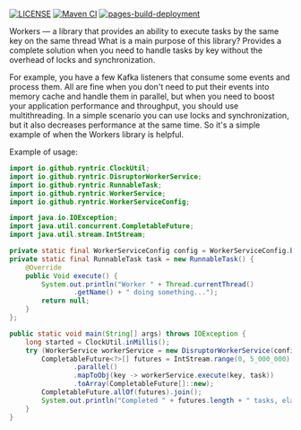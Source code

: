 [![LICENSE](https://img.shields.io/badge/license-MIT-blue.svg)](https://github.com/ryntric/workers/blob/master/LICENSE)
[![Maven CI](https://github.com/ryntric/workers/actions/workflows/workflow.yml/badge.svg)](https://github.com/ryntric/workers/actions/workflows/maven-build.yml)
[![pages-build-deployment](https://github.com/ryntric/workers/actions/workflows/pages/pages-build-deployment/badge.svg)](https://github.com/ryntric/workers/actions/workflows/pages/pages-build-deployment)

Workers — a library that provides an ability to execute tasks by the same key on the same thread
What is a main purpose of this library? Provides a complete solution when you need to handle tasks by key without the overhead of locks and synchronization.

For example, you have a few Kafka listeners that consume some events and process them.
All are fine when you don't need to put their events into memory cache and handle them in parallel,
but when you need to boost your application performance and throughput, you should use multithreading.
In a simple scenario you can use locks and synchronization, but it also decreases performance at the same time.
So it's a simple example of when the Workers library is helpful.

Example of usage:

```java
import io.github.ryntric.ClockUtil;
import io.github.ryntric.DisruptorWorkerService;
import io.github.ryntric.RunnableTask;
import io.github.ryntric.WorkerService;
import io.github.ryntric.WorkerServiceConfig;

import java.io.IOException;
import java.util.concurrent.CompletableFuture;
import java.util.stream.IntStream;

private static final WorkerServiceConfig config = WorkerServiceConfig.builder().name("test").replicaCount(400).bufferSize(8192).build();
private static final RunnableTask task = new RunnableTask() {
    @Override
    public Void execute() {
        System.out.println("Worker " + Thread.currentThread()
                .getName() + " doing something...");
        return null;
    }
};

public static void main(String[] args) throws IOException {
    long started = ClockUtil.inMillis();
    try (WorkerService workerService = new DisruptorWorkerService(config)) {
        CompletableFuture<?>[] futures = IntStream.range(0, 5_000_000)
                .parallel()
                .mapToObj(key -> workerService.execute(key, task))
                .toArray(CompletableFuture[]::new);
        CompletableFuture.allOf(futures).join();
        System.out.println("Completed " + futures.length + " tasks, elapsed time " + ClockUtil.diffMillis(started) + " ms");
    }
}
```
